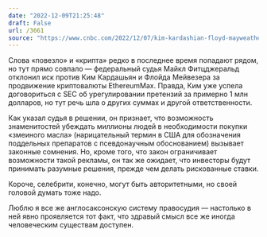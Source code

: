 ```yaml
---
date: "2022-12-09T21:25:48"
draft: False
url: /3661
source: "https://www.cnbc.com/2022/12/07/kim-kardashian-floyd-mayweather-crypto-scam-lawsuit-dismissed.html"
---
```


Слова «повезло» и «крипта» редко в последнее время попадают рядом, но тут прямо совпало — федеральный судья Майкл Фитцджеральд отклонил иск против Ким Кардашьян и Флойда Мейвезера за продвижение криптовалюты EthereumMax. Правда, Ким уже успела договориться с SEC об урегулировании претензий за примерно 1 млн долларов, но тут речь шла о других суммах и другой ответственности.

Как указал судья в решении, он признает, что возможность знаменитостей убеждать миллионы людей в необходимости покупки «змеиного масла» (нарицательный термин в США для обозначения поддельных препаратов с псевдонаучным обоснованием) вызывает законные сомнения. Но, кроме того, что закон ограничивает возможности такой рекламы, он так же ожидает, что инвесторы будут принимать разумные решения, прежде чем делать рискованные ставки. 

Короче, селебрити, конечно, могут быть авторитетными, но своей головой думать тоже надо.

Люблю я все же англосаксонскую систему правосудия — настолько в ней явно проявляется тот факт, что здравый смысл все же иногда человеческим существам доступен.
